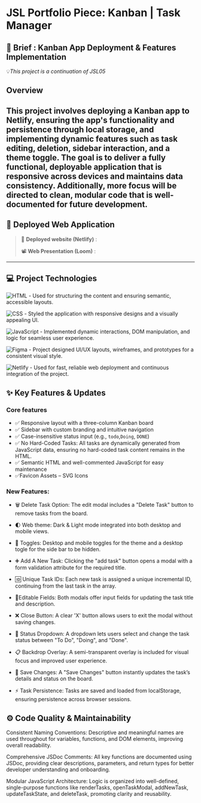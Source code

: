 # JSL Portfolio Piece: Kanban | Task Manager

## 🚀 Brief : Kanban App Deployment & Features Implementation

💡*This project is a continuation of JSL05*

## Overview

## This project involves **deploying a Kanban app to Netlify**, ensuring the app's functionality and persistence through local storage, and implementing dynamic features such as task editing, deletion, sidebar interaction, and a theme toggle. The goal is to deliver a fully functional, deployable application that is responsive across devices and maintains data consistency. Additionally, more focus will be directed to **clean, modular code** that is well-documented for future development.

## 📡 Deployed Web Application

> 🚀 **Deployed website (Netlify)** :
>
> 📽️ **Web Presentation (Loom)** :

---

## 💻 Project Technologies

![HTML](https://img.shields.io/badge/HTML5-E34F26?logo=html5&logoColor=white) - Used for structuring the content and ensuring semantic, accessible layouts.

![CSS](https://img.shields.io/badge/CSS3-1572B6?logo=css3&logoColor=white) - Styled the application with responsive designs and a visually appealing UI.

![JavaScript](https://img.shields.io/badge/JavaScript-ES6+-F7DF1E?logo=javascript&logoColor=black) - Implemented dynamic interactions, DOM manipulation, and logic for seamless user experience.

![Figma](https://img.shields.io/badge/Figma-F24E1E?logo=figma&logoColor=white) - Project designed UI/UX layouts, wireframes, and prototypes for a consistent visual style.

![Netlify](https://img.shields.io/badge/Netlify-00C7B7?logo=netlify&logoColor=white) - Used for fast, reliable web deployment and continuous integration of the project.

## ✨ Key Features & Updates

### Core features

- ✅ Responsive layout with a three-column Kanban board
- ✅ Sidebar with custom branding and intuitive navigation
- ✅ Case-insensitive status input (e.g., `todo`,`Doing`, `DONE`)
- ✅ No Hard-Coded Tasks: All tasks are dynamically generated from JavaScript data, ensuring no hard-coded task content remains in the HTML.
- ✅ Semantic HTML and well-commented JavaScript for easy maintenance
- ✅Favicon Assets – SVG Icons

### New Features:

- 🗑️ Delete Task Option: The edit modal includes a "Delete Task" button to remove tasks from the board.

- 🌓 Web theme: Dark & Light mode integrated into both desktop and mobile views.

- 🔘 Toggles: Desktop and mobile toggles for the theme and a desktop togle for the side bar to be hidden.

- ➕ Add A New Task: Clicking the "add task" button opens a modal with a form validation attribute for the required title.

- 🆔 Unique Task IDs: Each new task is assigned a unique incremental ID, continuing from the last task in the array.

- 📝Editable Fields: Both modals offer input fields for updating the task title and description.

- ❌ Close Button: A clear 'X' button allows users to exit the modal without saving changes.

- 🔽 Status Dropdown: A dropdown lets users select and change the task status between "To Do", "Doing", and "Done".

- 📋 Backdrop Overlay: A semi-transparent overlay is included for visual focus and improved user experience.

- 💾 Save Changes: A "Save Changes" button instantly updates the task’s details and status on the board.

- ⚡ Task Persistence: Tasks are saved and loaded from localStorage, ensuring persistence across browser sessions.

## ⚙️ Code Quality & Maintainability

Consistent Naming Conventions: Descriptive and meaningful names are used throughout for variables, functions, and DOM elements, improving overall readability.

Comprehensive JSDoc Comments: All key functions are documented using JSDoc, providing clear descriptions, parameters, and return types for better developer understanding and onboarding.

Modular JavaScript Architecture: Logic is organized into well-defined, single-purpose functions like renderTasks, openTaskModal, addNewTask, updateTaskState, and deleteTask, promoting clarity and reusability.
